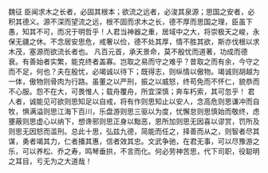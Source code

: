 魏征
臣闻求木之长者，必固其根本；欲流之远者，必浚其泉源；思国之安者，必积其德义。源不深而望流之远，根不固而求木之长，德不厚而思国之理，臣虽下愚，知其不可，而况于明哲乎！人君当神器之重，居域中之大，将崇极天之峻，永保无疆之休。不念居安思危，戒奢以俭，德不处其厚，情不胜其欲，斯亦伐根以求木茂，塞源而欲流长者也。
凡百元首，承天景命，莫不殷忧而道著，功成而德衰。有善始者实繁，能克终者盖寡。岂取之易而守之难乎？昔取之而有余，今守之而不足，何也？夫在殷忧，必竭诚以待下；既得志，则纵情以傲物。竭诚则胡越为一体，傲物则骨肉为行路。虽董之以严刑，振之以威怒，终苟免而不怀仁，貌恭而不心服。怨不在大，可畏惟人；载舟覆舟，所宜深慎；奔车朽索，其可忽乎！
君人者，诚能见可欲则思知足以自戒，将有作则思知止以安人，念高危则思谦冲而自牧，惧满溢则思江海下百川，乐盘游则思三驱以为度，忧懈怠则思慎始而敬终，虑壅蔽则思虚心以纳下，想谗邪则思正身以黜恶，恩所加则思无因喜以谬赏，罚所及则思无因怒而滥刑。总此十思，弘兹九德，简能而任之，择善而从之，则智者尽其谋，勇者竭其力，仁者播其惠，信者效其忠。文武争驰，在君无事，可以尽豫游之乐，可以养松、乔之寿，鸣琴垂拱，不言而化。何必劳神苦思，代下司职，役聪明之耳目，亏无为之大道哉！